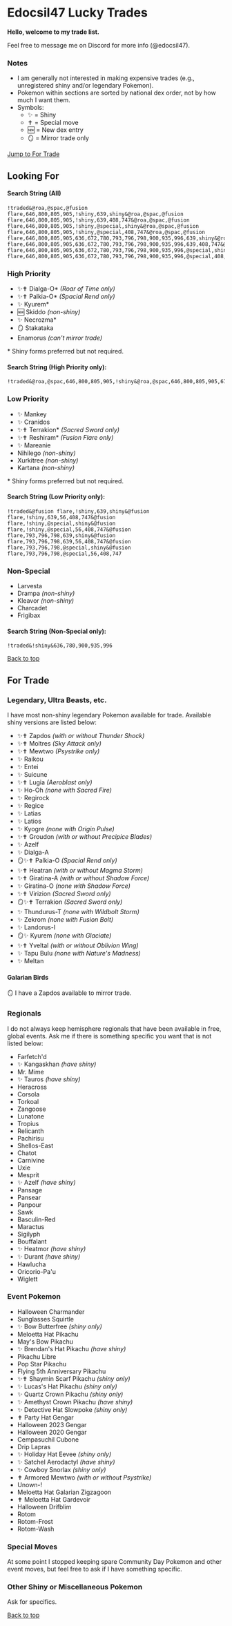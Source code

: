 # Edocsil47 Lucky Trades
**Hello, welcome to my trade list.**

Feel free to message me on Discord for more info (@edocsil47).
### Notes
- I am generally not interested in making expensive trades (e.g., unregistered shiny and/or legendary Pokemon).
- Pokemon within sections are sorted by national dex order, not by how much I want them.
- Symbols:
  - ✨ = Shiny
  - ✝️ = Special move
  - 🆕 = New dex entry
  - 🪞 = Mirror trade only

[Jump to For Trade](#for-trade)
## Looking For
#### Search String (All)
<!---
!traded&((shiny&(56,408,747)),@roa,@spac,(639&@special),@fusion flare,646,800,805,905,(!shiny&(636,672,780,793,796,798,900,935,996)))
-->
```
!traded&@roa,@spac,@fusion flare,646,800,805,905,!shiny,639,shiny&@roa,@spac,@fusion flare,646,800,805,905,!shiny,639,408,747&@roa,@spac,@fusion flare,646,800,805,905,!shiny,@special,shiny&@roa,@spac,@fusion flare,646,800,805,905,!shiny,@special,408,747&@roa,@spac,@fusion flare,646,800,805,905,636,672,780,793,796,798,900,935,996,639,shiny&@roa,@spac,@fusion flare,646,800,805,905,636,672,780,793,796,798,900,935,996,639,408,747&@roa,@spac,@fusion flare,646,800,805,905,636,672,780,793,796,798,900,935,996,@special,shiny&@roa,@spac,@fusion flare,646,800,805,905,636,672,780,793,796,798,900,935,996,@special,408,747
```
### High Priority
- ✨✝️ Dialga-O\* *(Roar of Time only)*
- ✨✝️ Palkia-O\* *(Spacial Rend only)*
- ✨ Kyurem\*
- 🆕 Skiddo *(non-shiny)*
- ✨ Necrozma\*
- 🪞 Stakataka
- Enamorus *(can't mirror trade)*

\* Shiny forms preferred but not required.
#### Search String (High Priority only):
<!---
!traded&(@roa,@spac,646,(!shiny&672),800,803,805,905)
-->
```
!traded&@roa,@spac,646,800,805,905,!shiny&@roa,@spac,646,800,805,905,672
```
### Low Priority
- ✨ Mankey
- ✨ Cranidos
- ✨✝️ Terrakion\* *(Sacred Sword only)*
- ✨✝️ Reshiram\* *(Fusion Flare only)*
- ✨ Mareanie
- Nihilego *(non-shiny)*
- Xurkitree *(non-shiny)*
- Kartana *(non-shiny)*

\* Shiny forms preferred but not required.
#### Search String (Low Priority only):
<!---
!traded&((shiny&(56,408,747)),(639&@special),@fusion flare,(!shiny&(793,796,798)))
-->
```
!traded&@fusion flare,!shiny,639,shiny&@fusion flare,!shiny,639,56,408,747&@fusion flare,!shiny,@special,shiny&@fusion flare,!shiny,@special,56,408,747&@fusion flare,793,796,798,639,shiny&@fusion flare,793,796,798,639,56,408,747&@fusion flare,793,796,798,@special,shiny&@fusion flare,793,796,798,@special,56,408,747
```
### Non-Special
- Larvesta
- Drampa *(non-shiny)*
- Kleavor *(non-shiny)*
- Charcadet
- Frigibax
#### Search String (Non-Special only):
```
!traded&!shiny&636,780,900,935,996
```
[Back to top](#looking-for)
## For Trade
### Legendary, Ultra Beasts, etc.
I have most non-shiny legendary Pokemon available for trade. Available shiny versions are listed below:
- ✨✝️ Zapdos *(with or without Thunder Shock)*
- ✨✝️ Moltres *(Sky Attack only)*
- ✨✝️ Mewtwo *(Psystrike only)*
- ✨ Raikou
- ✨ Entei
- ✨ Suicune
- ✨✝️ Lugia *(Aeroblast only)*
- ✨ Ho-Oh *(none with Sacred Fire)*
- ✨ Regirock
- ✨ Regice
- ✨ Latias
- ✨ Latios
- ✨ Kyogre *(none with Origin Pulse)*
- ✨✝️ Groudon *(with or without Precipice Blades)*
- ✨ Azelf
- ✨ Dialga-A
- 🪞✨✝️ Palkia-O *(Spacial Rend only)*
- ✨✝️ Heatran *(with or without Magma Storm)*
- ✨✝️ Giratina-A *(with or without Shadow Force)*
- ✨ Giratina-O *(none with Shadow Force)*
- ✨✝️ Virizion *(Sacred Sword only)*
- 🪞✨✝️ Terrakion *(Sacred Sword only)*
- ✨ Thundurus-T *(none with Wildbolt Storm)*
- ✨ Zekrom *(none with Fusion Bolt)*
- ✨ Landorus-I
- 🪞✨ Kyurem *(none with Glaciate)*
- ✨✝️ Yveltal *(with or without Oblivion Wing)*
- ✨ Tapu Bulu *(none with Nature's Madness)*
- ✨ Meltan
#### Galarian Birds
🪞 I have a Zapdos available to mirror trade.
### Regionals
I do not always keep hemisphere regionals that have been available in free, global events. Ask me if there is something specific you want that is not listed below:
- Farfetch'd
- ✨ Kangaskhan *(have shiny)*
- Mr. Mime
- ✨ Tauros *(have shiny)*
- Heracross
- Corsola
- Torkoal
- Zangoose
- Lunatone
- Tropius
- Relicanth
- Pachirisu
- Shellos-East
- Chatot
- Carnivine
- Uxie
- Mesprit
- ✨ Azelf *(have shiny)*
- Pansage
- Pansear
- Panpour
- Sawk
- Basculin-Red
- Maractus
- Sigilyph
- Bouffalant
- ✨ Heatmor *(have shiny)*
- ✨ Durant *(have shiny)*
- Hawlucha
- Oricorio-Pa'u
- Wiglett
### Event Pokemon
- Halloween Charmander
- Sunglasses Squirtle
- ✨ Bow Butterfree *(shiny only)*
- Meloetta Hat Pikachu
- May's Bow Pikachu
- ✨ Brendan's Hat Pikachu *(have shiny)*
- Pikachu Libre
- Pop Star Pikachu
- Flying 5th Anniversary Pikachu
- ✨✝️ Shaymin Scarf Pikachu *(shiny only)*
- ✨ Lucas's Hat Pikachu *(shiny only)*
- ✨ Quartz Crown Pikachu *(shiny only)*
- ✨ Amethyst Crown Pikachu *(have shiny)*
- ✨ Detective Hat Slowpoke *(shiny only)*
- ✝️ Party Hat Gengar
- Halloween 2023 Gengar
- Halloween 2020 Gengar
- Cempasuchil Cubone
- Drip Lapras
- ✨ Holiday Hat Eevee *(shiny only)*
- ✨ Satchel Aerodactyl *(have shiny)*
- ✨ Cowboy Snorlax *(shiny only)*
- ✝️ Armored Mewtwo *(with or without Psystrike)*
- Unown-!
- Meloetta Hat Galarian Zigzagoon
- ✝️ Meloetta Hat Gardevoir
- Halloween Drifblim
- Rotom
- Rotom-Frost
- Rotom-Wash
### Special Moves
At some point I stopped keeping spare Community Day Pokemon and other event moves, but feel free to ask if I have something specific.
### Other Shiny or Miscellaneous Pokemon
Ask for specifics.

[Back to top](#looking-for)

